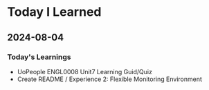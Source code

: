 # Today I Learned

## 2024-08-04

### Today's Learnings
- UoPeople ENGL0008 Unit7 Learning Guid/Quiz
- Create README / Experience 2: Flexible Monitoring Environment
